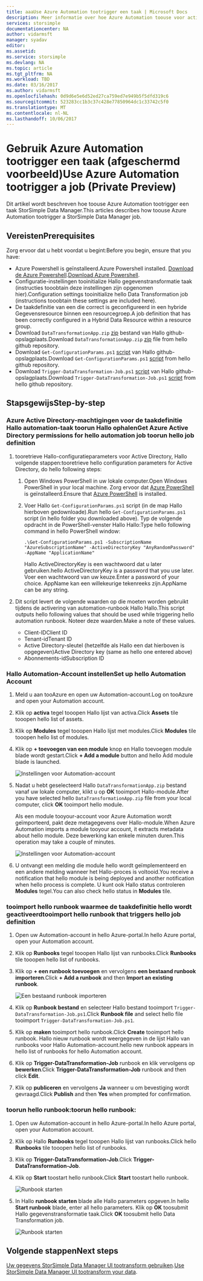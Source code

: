 ```yaml
---
title: aaaUse Azure Automation tootrigger een taak | Microsoft Docs
description: Meer informatie over hoe Azure Automation toouse voor activering van StorSimple Data Manager-taken (afgeschermd voorbeeld)
services: storsimple
documentationcenter: NA
author: vidarmsft
manager: syadav
editor: 
ms.assetid: 
ms.service: storsimple
ms.devlang: NA
ms.topic: article
ms.tgt_pltfrm: NA
ms.workload: TBD
ms.date: 03/16/2017
ms.author: vidarmsft
ms.openlocfilehash: 0d9d6e5e6d52ed27ca759ed7e949b5f5dfd319c6
ms.sourcegitcommit: 523283cc1b3c37c428e77850964dc1c33742c5f0
ms.translationtype: MT
ms.contentlocale: nl-NL
ms.lasthandoff: 10/06/2017
---
```

# <a name="use-azure-automation-tootrigger-a-job-private-preview"></a><span data-ttu-id="331df-103">Gebruik Azure Automation tootrigger een taak (afgeschermd voorbeeld)</span><span class="sxs-lookup"><span data-stu-id="331df-103">Use Azure Automation tootrigger a job (Private Preview)</span></span>

<span data-ttu-id="331df-104">Dit artikel wordt beschreven hoe toouse Azure Automation tootrigger een taak StorSimple Data Manager.</span><span class="sxs-lookup"><span data-stu-id="331df-104">This articles describes how toouse Azure Automation tootrigger a StorSimple Data Manager job.</span></span>

## <a name="prerequisites"></a><span data-ttu-id="331df-105">Vereisten</span><span class="sxs-lookup"><span data-stu-id="331df-105">Prerequisites</span></span>

<span data-ttu-id="331df-106">Zorg ervoor dat u hebt voordat u begint:</span><span class="sxs-lookup"><span data-stu-id="331df-106">Before you begin, ensure that you have:</span></span>

*   <span data-ttu-id="331df-107">Azure Powershell is geïnstalleerd.</span><span class="sxs-lookup"><span data-stu-id="331df-107">Azure Powershell installed.</span></span> <span data-ttu-id="331df-108">[Download de Azure Powershell](https://azure.microsoft.com/documentation/articles/powershell-install-configure/).</span><span class="sxs-lookup"><span data-stu-id="331df-108">[Download Azure Powershell](https://azure.microsoft.com/documentation/articles/powershell-install-configure/).</span></span>
*   <span data-ttu-id="331df-109">Configuratie-instellingen tooinitialize Hallo gegevenstransformatie taak (instructies tooobtain deze instellingen zijn opgenomen hier).</span><span class="sxs-lookup"><span data-stu-id="331df-109">Configuration settings tooinitialize hello Data Transformation job (instructions tooobtain these settings are included here).</span></span>
*   <span data-ttu-id="331df-110">De taakdefinitie van een die correct is geconfigureerd in een hybride Gegevensresource binnen een resourcegroep.</span><span class="sxs-lookup"><span data-stu-id="331df-110">A job definition that has been correctly configured in a Hybrid Data Resource within a resource group.</span></span>
*   <span data-ttu-id="331df-111">Download `DataTransformationApp.zip` [zip](https://github.com/Azure-Samples/storsimple-dotnet-data-manager-get-started/raw/master/Azure%20Automation%20For%20Data%20Manager/DataTransformationApp.zip) bestand van Hallo github-opslagplaats.</span><span class="sxs-lookup"><span data-stu-id="331df-111">Download `DataTransformationApp.zip` [zip](https://github.com/Azure-Samples/storsimple-dotnet-data-manager-get-started/raw/master/Azure%20Automation%20For%20Data%20Manager/DataTransformationApp.zip) file from hello github repository.</span></span>
*   <span data-ttu-id="331df-112">Download `Get-ConfigurationParams.ps1` [script](https://github.com/Azure-Samples/storsimple-dotnet-data-manager-get-started/blob/master/Azure%20Automation%20For%20Data%20Manager/Get-ConfigurationParams.ps1) van Hallo github-opslagplaats.</span><span class="sxs-lookup"><span data-stu-id="331df-112">Download `Get-ConfigurationParams.ps1` [script](https://github.com/Azure-Samples/storsimple-dotnet-data-manager-get-started/blob/master/Azure%20Automation%20For%20Data%20Manager/Get-ConfigurationParams.ps1) from hello github repository.</span></span>
*   <span data-ttu-id="331df-113">Download `Trigger-DataTransformation-Job.ps1` [script](https://github.com/Azure-Samples/storsimple-dotnet-data-manager-get-started/blob/master/Azure%20Automation%20For%20Data%20Manager/Trigger-DataTransformation-Job.ps1) van Hallo github-opslagplaats.</span><span class="sxs-lookup"><span data-stu-id="331df-113">Download `Trigger-DataTransformation-Job.ps1` [script](https://github.com/Azure-Samples/storsimple-dotnet-data-manager-get-started/blob/master/Azure%20Automation%20For%20Data%20Manager/Trigger-DataTransformation-Job.ps1) from hello github repository.</span></span>

## <a name="step-by-step"></a><span data-ttu-id="331df-114">Stapsgewijs</span><span class="sxs-lookup"><span data-stu-id="331df-114">Step-by-step</span></span>

### <a name="get-azure-active-directory-permissions-for-hello-automation-job-toorun-hello-job-definition"></a><span data-ttu-id="331df-115">Azure Active Directory-machtigingen voor de taakdefinitie Hallo automation-taak toorun Hallo ophalen</span><span class="sxs-lookup"><span data-stu-id="331df-115">Get Azure Active Directory permissions for hello automation job toorun hello job definition</span></span>

1. <span data-ttu-id="331df-116">tooretrieve Hallo-configuratieparameters voor Active Directory, Hallo volgende stappen:</span><span class="sxs-lookup"><span data-stu-id="331df-116">tooretrieve hello configuration parameters for Active Directory, do hello following steps:</span></span>

    1. <span data-ttu-id="331df-117">Open Windows PowerShell in uw lokale computer.</span><span class="sxs-lookup"><span data-stu-id="331df-117">Open Windows PowerShell in your local machine.</span></span> <span data-ttu-id="331df-118">Zorg ervoor dat [Azure PowerShell](https://azure.microsoft.com/downloads/) is geïnstalleerd.</span><span class="sxs-lookup"><span data-stu-id="331df-118">Ensure that [Azure PowerShell](https://azure.microsoft.com/downloads/) is installed.</span></span>
    1. <span data-ttu-id="331df-119">Voer Hallo `Get-ConfigurationParams.ps1` script (in de map Hallo hierboven gedownloade).</span><span class="sxs-lookup"><span data-stu-id="331df-119">Run hello `Get-ConfigurationParams.ps1` script (in hello folder you downloaded above).</span></span> <span data-ttu-id="331df-120">Typ de volgende opdracht in de PowerShell-venster Hallo Hallo:</span><span class="sxs-lookup"><span data-stu-id="331df-120">Type hello following command in hello PowerShell window:</span></span>

        ```
        .\Get-ConfigurationParams.ps1 -SubscriptionName "AzureSubscriptionName" -ActiveDirectoryKey "AnyRandomPassword" -AppName "ApplicationName"
         ```

        <span data-ttu-id="331df-121">Hallo ActiveDirectoryKey is een wachtwoord dat u later gebruiken.</span><span class="sxs-lookup"><span data-stu-id="331df-121">hello ActiveDirectoryKey is a password that you use later.</span></span> <span data-ttu-id="331df-122">Voer een wachtwoord van uw keuze.</span><span class="sxs-lookup"><span data-stu-id="331df-122">Enter a password of your choice.</span></span> <span data-ttu-id="331df-123">AppName kan een willekeurige tekenreeks zijn.</span><span class="sxs-lookup"><span data-stu-id="331df-123">AppName can be any string.</span></span>

2. <span data-ttu-id="331df-124">Dit script levert de volgende waarden op die moeten worden gebruikt tijdens de activering van automation-runbook Hallo Hallo.</span><span class="sxs-lookup"><span data-stu-id="331df-124">This script outputs hello following values that should be used while triggering hello automation runbook.</span></span> <span data-ttu-id="331df-125">Noteer deze waarden.</span><span class="sxs-lookup"><span data-stu-id="331df-125">Make a note of these values.</span></span>

    - <span data-ttu-id="331df-126">Client-ID</span><span class="sxs-lookup"><span data-stu-id="331df-126">Client ID</span></span>
    - <span data-ttu-id="331df-127">Tenant-id</span><span class="sxs-lookup"><span data-stu-id="331df-127">Tenant ID</span></span>
    - <span data-ttu-id="331df-128">Active Directory-sleutel (hetzelfde als Hallo een dat hierboven is opgegeven)</span><span class="sxs-lookup"><span data-stu-id="331df-128">Active Directory key (same as hello one entered above)</span></span>
    - <span data-ttu-id="331df-129">Abonnements-id</span><span class="sxs-lookup"><span data-stu-id="331df-129">Subscription ID</span></span>

### <a name="set-up-hello-automation-account"></a><span data-ttu-id="331df-130">Hallo Automation-Account instellen</span><span class="sxs-lookup"><span data-stu-id="331df-130">Set up hello Automation Account</span></span>

1. <span data-ttu-id="331df-131">Meld u aan tooAzure en open uw Automation-account.</span><span class="sxs-lookup"><span data-stu-id="331df-131">Log on tooAzure and open your Automation account.</span></span>
2. <span data-ttu-id="331df-132">Klik op **activa** tegel tooopen Hallo lijst van activa.</span><span class="sxs-lookup"><span data-stu-id="331df-132">Click **Assets** tile tooopen hello list of assets.</span></span>
3. <span data-ttu-id="331df-133">Klik op **Modules** tegel tooopen Hallo lijst met modules.</span><span class="sxs-lookup"><span data-stu-id="331df-133">Click **Modules** tile tooopen hello list of modules.</span></span>
4. <span data-ttu-id="331df-134">Klik op **+ toevoegen van een module** knop en Hallo toevoegen module blade wordt gestart.</span><span class="sxs-lookup"><span data-stu-id="331df-134">Click **+ Add a module** button and hello Add module blade is launched.</span></span>

    ![Instellingen voor Automation-account](./media/storsimple-data-manager-job-using-automation/add-module1m.png)

5. <span data-ttu-id="331df-136">Nadat u hebt geselecteerd Hallo `DataTransformationApp.zip` bestand vanaf uw lokale computer, klikt u op **OK** tooimport Hallo-module.</span><span class="sxs-lookup"><span data-stu-id="331df-136">After you have selected hello `DataTransformationApp.zip` file from your local computer, click **OK** tooimport hello module.</span></span>

   <span data-ttu-id="331df-137">Als een module tooyour-account voor Azure Automation wordt geïmporteerd, pakt deze metagegevens over Hallo-module.</span><span class="sxs-lookup"><span data-stu-id="331df-137">When Azure Automation imports a module tooyour account, it extracts metadata about hello module.</span></span> <span data-ttu-id="331df-138">Deze bewerking kan enkele minuten duren.</span><span class="sxs-lookup"><span data-stu-id="331df-138">This operation may take a couple of minutes.</span></span>

   ![Instellingen voor Automation-account](./media/storsimple-data-manager-job-using-automation/add-module2m.png)

   

6. <span data-ttu-id="331df-140">U ontvangt een melding die module hello wordt geïmplementeerd en een andere melding wanneer het Hallo-proces is voltooid.</span><span class="sxs-lookup"><span data-stu-id="331df-140">You receive a notification that hello module is being deployed and another notification when hello process is complete.</span></span>  <span data-ttu-id="331df-141">U kunt ook Hallo status controleren **Modules** tegel.</span><span class="sxs-lookup"><span data-stu-id="331df-141">You can also check hello status in **Modules** tile.</span></span>

### <a name="tooimport-hello-runbook-that-triggers-hello-job-definition"></a><span data-ttu-id="331df-142">tooimport hello runbook waarmee de taakdefinitie hello wordt geactiveerd</span><span class="sxs-lookup"><span data-stu-id="331df-142">tooimport hello runbook that triggers hello job definition</span></span>

1. <span data-ttu-id="331df-143">Open uw Automation-account in hello Azure-portal.</span><span class="sxs-lookup"><span data-stu-id="331df-143">In hello Azure portal, open your Automation account.</span></span>
2. <span data-ttu-id="331df-144">Klik op **Runbooks** tegel tooopen Hallo lijst van runbooks.</span><span class="sxs-lookup"><span data-stu-id="331df-144">Click **Runbooks** tile tooopen hello list of runbooks.</span></span>
3. <span data-ttu-id="331df-145">Klik op **+ een runbook toevoegen** en vervolgens **een bestaand runbook importeren**.</span><span class="sxs-lookup"><span data-stu-id="331df-145">Click **+ Add a runbook** and then **Import an existing runbook**.</span></span>

   ![Een bestaand runbook importeren](./media/storsimple-data-manager-job-using-automation/import-a-runbook.png)

4. <span data-ttu-id="331df-147">Klik op **Runbook bestand** en selecteer Hallo bestand tooimport `Trigger-DataTransformation-Job.ps1`.</span><span class="sxs-lookup"><span data-stu-id="331df-147">Click **Runbook file** and select hello file tooimport `Trigger-DataTransformation-Job.ps1`.</span></span>
5. <span data-ttu-id="331df-148">Klik op **maken** tooimport hello runbook.</span><span class="sxs-lookup"><span data-stu-id="331df-148">Click **Create** tooimport hello runbook.</span></span> <span data-ttu-id="331df-149">Hallo nieuw runbook wordt weergegeven in de lijst Hallo van runbooks voor Hallo Automation-account.</span><span class="sxs-lookup"><span data-stu-id="331df-149">hello new runbook appears in hello list of runbooks for hello Automation account.</span></span>
7. <span data-ttu-id="331df-150">Klik op **Trigger-DataTransformation-Job** runbook en klik vervolgens op **bewerken**.</span><span class="sxs-lookup"><span data-stu-id="331df-150">Click **Trigger-DataTransformation-Job** runbook and then click **Edit**.</span></span>
8. <span data-ttu-id="331df-151">Klik op **publiceren** en vervolgens **Ja** wanneer u om bevestiging wordt gevraagd.</span><span class="sxs-lookup"><span data-stu-id="331df-151">Click **Publish** and then **Yes** when prompted for confirmation.</span></span>


### <a name="toorun-hello-runbook"></a><span data-ttu-id="331df-152">toorun hello runbook:</span><span class="sxs-lookup"><span data-stu-id="331df-152">toorun hello runbook:</span></span>
1. <span data-ttu-id="331df-153">Open uw Automation-account in hello Azure-portal.</span><span class="sxs-lookup"><span data-stu-id="331df-153">In hello Azure portal, open your Automation account.</span></span>
2. <span data-ttu-id="331df-154">Klik op Hallo **Runbooks** tegel tooopen Hallo lijst van runbooks.</span><span class="sxs-lookup"><span data-stu-id="331df-154">Click hello **Runbooks** tile tooopen hello list of runbooks.</span></span>
3. <span data-ttu-id="331df-155">Klik op **Trigger-DataTransformation-Job**.</span><span class="sxs-lookup"><span data-stu-id="331df-155">Click **Trigger-DataTransformation-Job**.</span></span>
4. <span data-ttu-id="331df-156">Klik op **Start** toostart hello runbook.</span><span class="sxs-lookup"><span data-stu-id="331df-156">Click **Start** toostart hello runbook.</span></span>

   ![Runbook starten](./media/storsimple-data-manager-job-using-automation/run-runbook1m.png)

5. <span data-ttu-id="331df-158">In Hallo **runbook starten** blade alle Hallo parameters opgeven.</span><span class="sxs-lookup"><span data-stu-id="331df-158">In hello **Start runbook** blade, enter all hello parameters.</span></span> <span data-ttu-id="331df-159">Klik op **OK** toosubmit Hallo gegevenstransformatie taak.</span><span class="sxs-lookup"><span data-stu-id="331df-159">Click **OK** toosubmit hello Data Transformation job.</span></span>

   ![Runbook starten](./media/storsimple-data-manager-job-using-automation/run-runbook2m.png)


## <a name="next-steps"></a><span data-ttu-id="331df-161">Volgende stappen</span><span class="sxs-lookup"><span data-stu-id="331df-161">Next steps</span></span>

<span data-ttu-id="331df-162">[Uw gegevens StorSimple Data Manager UI tootransform gebruiken](storsimple-data-manager-ui.md).</span><span class="sxs-lookup"><span data-stu-id="331df-162">[Use StorSimple Data Manager UI tootransform your data](storsimple-data-manager-ui.md).</span></span>
